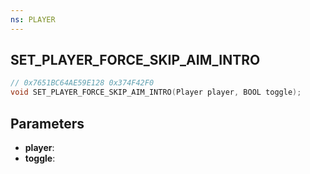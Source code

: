 ```yaml
---
ns: PLAYER
---
```

## SET_PLAYER_FORCE_SKIP_AIM_INTRO

```c
// 0x7651BC64AE59E128 0x374F42F0
void SET_PLAYER_FORCE_SKIP_AIM_INTRO(Player player, BOOL toggle);
```


## Parameters
* **player**: 
* **toggle**: 

